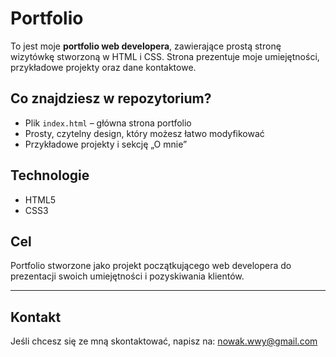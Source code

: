 # Portfolio

To jest moje **portfolio web developera**, zawierające prostą stronę wizytówkę stworzoną w HTML i CSS. Strona prezentuje moje umiejętności, przykładowe projekty oraz dane kontaktowe.

## Co znajdziesz w repozytorium?

- Plik `index.html` – główna strona portfolio  
- Prosty, czytelny design, który możesz łatwo modyfikować  
- Przykładowe projekty i sekcję „O mnie”

## Technologie

- HTML5  
- CSS3  

## Cel

Portfolio stworzone jako projekt początkującego web developera do prezentacji swoich umiejętności i pozyskiwania klientów.

---

## Kontakt

Jeśli chcesz się ze mną skontaktować, napisz na: nowak.wwy@gmail.com
